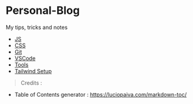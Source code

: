 # Personal-Blog

My tips, tricks and notes

- [JS](./js.md)
- [CSS](./css.md)
- [Git](./git.md)
- [VSCode](./vscode.md)
- [Tools](./tools.md)
- [Tailwind Setup](./tailwind.md)



> Credits :

- Table of Contents generator : https://luciopaiva.com/markdown-toc/
